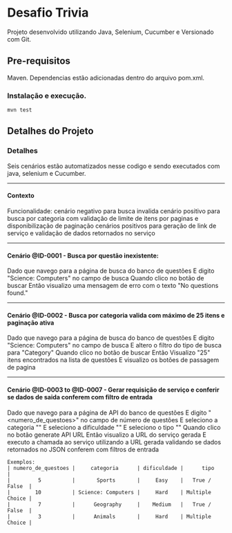 # Desafio Trivia
Projeto desenvolvido utilizando Java, Selenium, Cucumber e Versionado com Git.

## Pre-requisitos
Maven. 
Dependencias estão adicionadas dentro do arquivo pom.xml.

### Instalação e execução.
```
mvn test 
```

## Detalhes do Projeto
### Detalhes
Seis cenários estão automatizados nesse codigo e sendo executados com java, selenium e Cucumber.

___
#### Contexto 
Funcionalidade: cenário negativo para busca invalida
cenário positivo para busca por categoria com validação de limite de itens por paginas e disponibilização de paginação
cenários positivos para geração de link de serviço e validação de dados retornados no serviço

--- 
#### Cenário @ID-0001 - Busca por questão inexistente:
Dado que navego para a página de busca do banco de questões
E digito "Science: Computers" no campo de busca
Quando clico no botão de buscar
Então visualizo uma mensagem de erro com o texto "No questions found."
 
--- 
#### Cenário @ID-0002 - Busca por categoria valida com máximo de 25 itens e paginação ativa
Dado que navego para a página de busca do banco de questões
E digito "Science: Computers" no campo de busca
E altero o filtro do tipo de busca para "Category"
Quando clico no botão de buscar
Então Visualizo "25" itens encontrados na lista de questões
E visualizo os botões de passagem de pagina

--- 
#### Cenário @ID-0003 to @ID-0007  - Gerar requisição de serviço e conferir se dados de saida conferem com filtro de entrada
Dado que navego para a página de API do banco de questões
E digito "<numero_de_questoes>" no campo de número de questões
E seleciono a categoria "<categoria>"
E seleciono a dificuldade "<dificuldade>"
E seleciono o tipo "<tipo>"
Quando clico no botão generate API URL
Então visualizo a URL do serviço gerada
E executo a chamada ao serviço utilizando a URL gerada validando se dados retornados no JSON conferem com filtros de entrada

    Exemplos:
    | numero_de_questoes |     categoria      | dificuldade |      tipo       |
    |         5          |       Sports       |     Easy    |   True / False  |
    |        10          | Science: Computers |     Hard    | Multiple Choice |
    |         7          |      Geography     |    Medium   |   True / False  |
    |         3          |      Animals       |     Hard    | Multiple Choice |